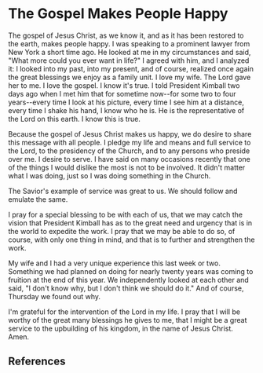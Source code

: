 # The Gospel Makes People Happy

The gospel of Jesus Christ, as we know it, and as it has been restored to the
earth, makes people happy. I was speaking to a prominent lawyer from New York
a short time ago. He looked at me in my circumstances and said, "What more
could you ever want in life?" I agreed with him, and I analyzed it: I looked
into my past, into my present, and of course, realized once again the great
blessings we enjoy as a family unit. I love my wife. The Lord gave her to me.
I love the gospel. I know it's true. I told President Kimball two days ago
when I met him that for sometime now--for some two to four years--every time I
look at his picture, every time I see him at a distance, every time I shake
his hand, I know who he is. He is the representative of the Lord on this
earth. I know this is true.

Because the gospel of Jesus Christ makes us happy, we do desire to share this
message with all people. I pledge my life and means and full service to the
Lord, to the presidency of the Church, and to any persons who preside over me.
I desire to serve. I have said on many occasions recently that one of the
things I would dislike the most is not to be involved. It didn't matter what I
was doing, just so I was doing something in the Church.

The Savior's example of service was great to us. We should follow and emulate
the same.

I pray for a special blessing to be with each of us, that we may catch the
vision that President Kimball has as to the great need and urgency that is in
the world to expedite the work. I pray that we may be able to do so, of
course, with only one thing in mind, and that is to further and strengthen the
work.

My wife and I had a very unique experience this last week or two. Something we
had planned on doing for nearly twenty years was coming to fruition at the end
of this year. We independently looked at each other and said, "I don't know
why, but I don't think we should do it." And of course, Thursday we found out
why.

I'm grateful for the intervention of the Lord in my life. I pray that I will
be worthy of the great many blessings he gives to me, that I might be a great
service to the upbuilding of his kingdom, in the name of Jesus Christ. Amen.

## References

